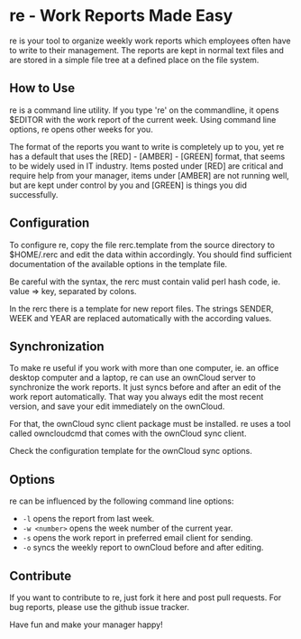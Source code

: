 # re - Work Reports Made Easy

re is your tool to organize weekly work reports which employees often have
to write to their management. The reports are kept in normal text
files and are stored in a simple file tree at a defined place on 
the file system.

## How to Use
re is a command line utility. If you type 're' on the commandline, it 
opens $EDITOR with the work report of the current week. Using command 
line options, re opens other weeks for you.

The format of the reports you want to write is completely up to you, yet
re has a default that uses the [RED] - [AMBER] - [GREEN] format, that 
seems to be widely used in IT industry. Items posted under [RED] are critical 
and require help from your manager, items under [AMBER] are not running well,
but are kept under control by you and [GREEN] is things you did successfully.

## Configuration

To configure re, copy the file rerc.template from the source
directory to $HOME/.rerc and edit the data within accordingly. You 
should find sufficient documentation of the available options in the
template file.

Be careful with the syntax, the rerc must contain valid perl
hash code, ie. value => key, separated by colons.

In the rerc there is a template for new report files. The strings
SENDER, WEEK and YEAR are replaced automatically with the according 
values.

## Synchronization

To make re useful if you work with more than one computer, ie. an office 
desktop computer and a laptop, re can use an ownCloud server to synchronize 
the work reports. It just syncs  before and after an edit of the work 
report automatically. That way you always edit the most recent version, and 
save your edit immediately on the ownCloud.

For that, the ownCloud sync client package must be installed. re uses a 
tool called owncloudcmd that comes with the ownCloud sync client.

Check the configuration template for the ownCloud sync options.


## Options

re can be influenced by the following command line options:

* `-l` opens the report from last week.
* `-w <number>` opens the week number of the current year.
* `-s` opens the work report in preferred email client for sending. 
* `-o` syncs the weekly report to ownCloud before and after editing.

## Contribute

If you want to contribute to re, just fork it here and post pull 
requests. For bug reports, please use the github issue tracker.

Have fun and make your manager happy!

